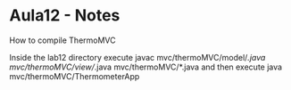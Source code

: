 # Aula12 - Notes

How to compile ThermoMVC

Inside the lab12 directory execute 
javac mvc/thermoMVC/model/*.java mvc/thermoMVC/view/*.java mvc/thermoMVC/*.java 
and then execute 
java mvc/thermoMVC/ThermometerApp